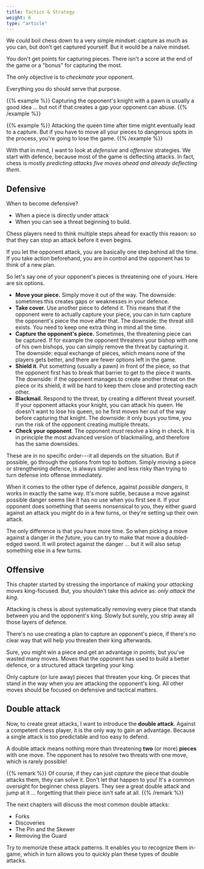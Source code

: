 ```yaml
---
title: Tactics & Strategy
weight: 6
type: "article"
---
```


We _could_ boil chess down to a very simple mindset: capture as much as you can, but don't get captured yourself. But it would be a naïve mindset.

You don't get points for capturing pieces. There isn't a score at the end of the game or a "bonus" for capturing the most.

The only objective is to *checkmate* your opponent.

Everything you do should serve that purpose. 

{{% example %}}
Capturing the opponent's knight with a pawn is usually a good idea ... but not if that creates a gap your opponent can abuse.
{{% /example %}} 

{{% example %}}
Attacking the queen time after time might eventually lead to a capture. But if you have to move all your pieces to dangerous spots in the process, you're going to lose the game.
{{% /example %}}

With that in mind, I want to look at *defensive* and *offensive* strategies. We start with defence, because most of the game is deflecting attacks. In fact, chess is mostly _predicting attacks five moves ahead and already deflecting them_.

## Defensive

When to become defensive?

* When a piece is directly under attack
* When you can see a threat beginning to build.

Chess players need to think multiple steps ahead for exactly this reason: so that they can stop an attack before it even begins.

If you let the opponent attack, you are basically one step behind all the time. If you take action beforehand, you are in control and the opponent has to think of a new plan.

So let's say one of your opponent's pieces is threatening one of yours. Here are six options.

-   **Move your piece.** Simply move it out of the way. The downside: sometimes this creates gaps or weaknesses in your defence.
-   **Take cover.** Use another piece to defend it. This means that if the opponent were to actually capture your piece, you can in turn capture the opponent's piece the move after that. The downside: the threat still exists. You need to keep one extra thing in mind all the time.
-   **Capture the opponent's piece.** Sometimes, the threatening piece can be captured. If for example the opponent threatens your bishop with one of his own bishops, you can simply remove the threat by capturing it. The downside: equal exchange of pieces, which means none of the players gets better, and there are fewer options left in the game.
-   **Shield it**. Put something (usually a pawn) in front of the piece, so that the opponent first has to break that barrier to get to the piece it wants. The downside: if the opponent manages to create another threat on the piece or its shield, it will be hard to keep them close and protecting each other.
-   **Blackmail**. Respond to the threat, by creating a different threat yourself. If your opponent attacks your knight, you can attack his queen. He doesn't want to lose his queen, so he first moves her out of the way before capturing that knight. The downside: it only buys you time, you run the risk of the opponent creating multiple threats.
-   **Check your opponent**. The opponent *must* resolve a king in check. It is in principle the most advanced version of blackmailing, and therefore has the same downsides.

These are in no specific order---it all depends on the situation. But if possible, go through the options from top to bottom. Simply moving a piece or strengthening defence, is always simpler and less risky than trying to turn defense into offense immediately.

When it comes to the other type of defence, against *possible dangers*, it works in exactly the same way. It's more subtle, because a move against possible danger seems like it has no use when you first see it. If your opponent does something that seems nonsensical to you, they either guard against an attack you _might_ do in a few turns, or they're setting up their own attack.

The only difference is that you have more time. So when picking a move against a danger _in the future_, you can try to make that move a doubled-edged sword. It will protect against the danger ... but it will also setup something else in a few turns.

## Offensive

This chapter started by stressing the importance of making your *attacking moves* king-focused. But, you shouldn't take this advice as: *only attack the king.* 

Attacking is chess is about systematically removing every piece that stands between you and the opponent's king. Slowly but surely, you strip away all those layers of defence.

There's no use creating a plan to capture an opponent's piece, if there's no clear way that will help you threaten their king afterwards.

Sure, you might win a piece and get an advantage in points, but you've wasted many moves. Moves that the opponent has used to build a better defence, or a structured attack targeting your king.

Only capture (or lure away) pieces that threaten your king. Or pieces that stand in the way when you are attacking the opponent's king. All other moves should be focused on defensive and tactical matters.

## Double attack

Now, to create great attacks, I want to introduce the **double attack**. Against a competent chess player, it is the only way to gain an advantage. Because a single attack is too predictable and too easy to defend.

A double attack means nothing more than threatening **two** (or more) **pieces** with one move. The opponent has to resolve two threats with one move, which is rarely possible! 

{{% remark %}}
Of course, if they can just _capture_ the piece that double attacks them, they can solve it. Don't let that happen to you! It's a common oversight for beginner chess players. They see a great double attack and jump at it ... forgetting that their piece isn't safe at all.
{{% /remark %}}

The next chapters will discuss the most common double attacks:

-   Forks
-   Discoveries
-   The Pin and the Skewer
-   Removing the Guard

Try to memorize these attack patterns. It enables you to recognize them in-game, which in turn allows you to quickly plan these types of double attacks.
